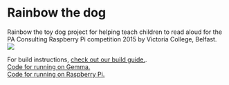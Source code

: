 # Rainbow the dog
Rainbow the toy dog project for helping teach children to read aloud for the PA Consulting Raspberry Pi competition 2015 by Victoria College, Belfast.   
![](images/rainbow.jpg)
   
For build instructions, [check out our build guide.](Build-Guide.md).   
[Code for running on Gemma.](code/gemma_dog.ino)   
[Code for running on Raspberry Pi.](code/rainbow.py)   
